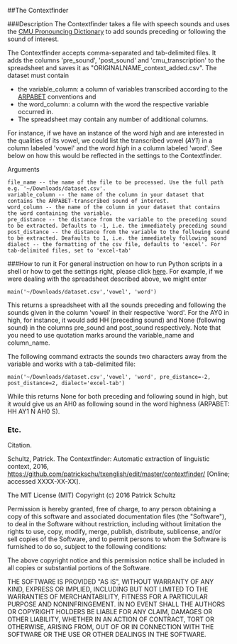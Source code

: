 ##The Contextfinder

###Description
The Contextfinder takes a file with speech sounds and uses the [CMU Pronouncing Dictionary](http://www.speech.cs.cmu.edu/cgi-bin/cmudict) to add sounds preceding or following the sound of interest.

The Contextfinder accepts comma-separated and tab-delimited files. It adds the columns 'pre_sound', 'post_sound' and 'cmu_transcription' to the spreadsheet and saves it as "ORIGINALNAME_context_added.csv". The dataset must contain 

* the variable_column: a column of variables transcribed according to the [ARPABET](https://en.wikipedia.org/wiki/Arpabet) conventions and 
* the word_column: a column with the word the respective variable occurred in. 
* The spreadsheet may contain any number of additional columns. 

For instance, if we have an instance of the word *high* and are interested in the qualities of its vowel, we could list the transcribed vowel (*AY1*) in a column labeled 'vowel' and the word *high* in a column labeled 'word'. See below on how this would be reflected in the settings to the Contextfinder.  


Arguments

    file_name -- the name of the file to be processed. Use the full path e.g. '~/Downloads/dataset.csv'.
    variable_column -- the name of the column in your dataset that contains the ARPABET-transcribed sound of interest.
    word_column -- the name of the column in your dataset that contains the word containing the variable.
    pre_distance -- the distance from the variable to the preceding sound to be extracted. Defaults to -1, i.e. the immediately preceding sound
    post_distance -- the distance from the variable to the following sound to be extracted. Deafaults to 1, i.e. the immediately following sound
    dialect -- the formatting of the csv file, defaults to 'excel'. For tab-delimited files, set to 'excel-tab'

###How to run it
For general instruction on how to run Python scripts in a shell or how to get the settings right, please click [here](https://github.com/patrickschu/txenglish/edit/master/faveconverter/README.md). 
For example, if we were dealing with the spreadsheet described above, we might enter

    main('~/Downloads/dataset.csv','vowel', 'word')

This returns a spreadsheet with all the sounds preceding and following the sounds given in the column 'vowel' in their respective 'word'. For the AY0 in high, for instance, it would add HH (preceding sound) and None (following sound) in the columns pre_sound and post_sound respectively. Note that you need to use quotation marks around the variable_name and column_name. 

The following command extracts the sounds two characters away from the variable and works with a tab-delimited file:

    main('~/Downloads/dataset.csv','vowel', 'word', pre_distance=-2, post_distance=2, dialect='excel-tab')

While this returns None for both preceding and following sound in high, but it would give us an AH0 as following sound in the word highness (ARPABET:  HH AY1 N AH0 S).

### Etc.

Citation. 

Schultz, Patrick. The Contextfinder: Automatic extraction of linguistic context, 2016, https://github.com/patrickschu/txenglish/edit/master/contextfinder/ [Online; accessed XXXX-XX-XX].

The MIT License (MIT)
Copyright (c) 2016 Patrick Schultz

Permission is hereby granted, free of charge, to any person obtaining a copy of this software and associated documentation files (the "Software"), to deal in the Software without restriction, including without limitation the rights to use, copy, modify, merge, publish, distribute, sublicense, and/or sell copies of the Software, and to permit persons to whom the Software is furnished to do so, subject to the following conditions:

The above copyright notice and this permission notice shall be included in all copies or substantial portions of the Software.

THE SOFTWARE IS PROVIDED "AS IS", WITHOUT WARRANTY OF ANY KIND, EXPRESS OR IMPLIED, INCLUDING BUT NOT LIMITED TO THE WARRANTIES OF MERCHANTABILITY, FITNESS FOR A PARTICULAR PURPOSE AND NONINFRINGEMENT. IN NO EVENT SHALL THE AUTHORS OR COPYRIGHT HOLDERS BE LIABLE FOR ANY CLAIM, DAMAGES OR OTHER LIABILITY, WHETHER IN AN ACTION OF CONTRACT, TORT OR OTHERWISE, ARISING FROM, OUT OF OR IN CONNECTION WITH THE SOFTWARE OR THE USE OR OTHER DEALINGS IN THE SOFTWARE.
